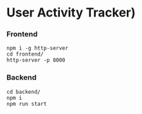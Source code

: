 # User Activity Tracker)

### Frontend
```
npm i -g http-server
cd frontend/
http-server -p 8000
```

### Backend
```
cd backend/
npm i
npm run start
```
